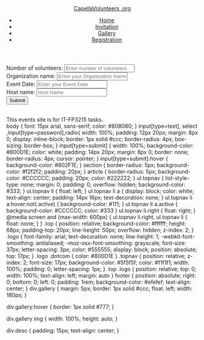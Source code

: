 <!DOCTYPE html>
<html lang="en-US">

<head>
  <title>Invitation Page</title>
  <link rel="stylesheet" type="text/css" href="css/main.css" />
  <script type="text/javascript">

    // Global data
    var invitations = [];
    var numberOfVolunteers = null;
    var organizationName = null;
    var eventDate = null;
    var hostName = null;
    function processForm() {
      // Read number of volunteers, event date, organization name, and host name
      numberOfVolunteers = parseInt(document.getElementsByName("numberOfVolunteers")[0].value);
      organizationName = document.getElementsByName("organizationName")[0].value;
      eventDate = document.getElementsByName("eventDate")[0].value;
      hostName = document.getElementsByName("hostName")[0].value;
      createForm();
      return false;
    }
    // Based upon number of volunteers, loop to ask recipient name
    function createForm() {
      let htmlForm = `<form onsubmit="return readData()">`;
      for (let i = 0; i < numberOfVolunteers; i++) {
        htmlForm += `<label for="recipientName${i}">Recipient ${i + 1} name:</label>
                   <input type="text" name="recipientName${i}" placeholder="Enter your Recipient ${i + 1} Name" /><br/>`;
      }
      htmlForm += `<input type="submit" value="Submit"><br/><br/></form>`;
      document.getElementById("pageForm").innerHTML = htmlForm;
    }
    function readData() {
      // Reset invitation array
      invitations = [];
      // read input data
      for (let i = 0; i < numberOfVolunteers; i++) {
        const recipientName = document.getElementsByName(`recipientName${i}`)[0].value;
        // validating the input data (trim is user truncate the whitespaces)
        if (recipientName.trim() == "") {
          alert(`Please fill the data for recipient ${i + 1}.`);
          return false;
        }
        // Add to invitations array
        invitations.push({ recipientName, eventDate, organizationName, hostName });
      }
      displayInvitations();
      return false; // making browser not to refresh
    }
    // Display all invitations in the invitations array
    function displayInvitations() {
      const article = document.getElementById("placeholderContent");
      if (invitations.length === 0) {  // If invitations array is empty
        article.innerHTML = 'No invitations to display';
        return;
      }
      let html = "";
      for (let i = 0; i < invitations.length; i++) {
        html += `Hello ${invitations[i].recipientName}!
          <br />
          <br /> You have been invited to volunteer for an event held by
          ${invitations[i].organizationName} on
          ${invitations[i].eventDate}.
          <br />
          <br />Thanks!<br />
          <br />
          ${invitations[i].hostName}<br /><br />`;
      }
      article.innerHTML = html;
    }
  </script>
</head>
<body>
  <header>
    <div class="top">
      <a class="logo" href="index.html">CapellaVolunteers
        <span class="dotcom">.org</span>
      </a>
    </div>
    <nav>
      <ul class="topnav">
        <li>
          <a href="index.html">Home</a>
        </li>
        <li>
          <a href="invitation.html" class="active">Invitation</a>
        </li>
        <li>
          <a href="gallery.html">Gallery</a>
        </li>
        <li>
          <a href="registration.html">Registration</a>
        </li>
      </ul>
    </nav>
  </header>
  <section id="pageGlobalForm">
    <form onsubmit="return processForm()">
      <label for="numberOfVolunteers">Number of volunteers:</label>
      <input type="number" min="1" name="numberOfVolunteers" placeholder="Enter number of volunteers" /><br />
      <label for="organizationName">Organization name:</label>
      <input type="text" name="organizationName" placeholder="Enter your Organization Name" /><br />
      <label for="eventDate">Event Date:</label>
      <input type="text" name="eventDate" placeholder="Enter your Event Date" /><br />
      <label for="hostName">Host name:</label>
      <input type="text" name="hostName" placeholder="Host Name" /><br />
      <input type="submit" value="Submit"></form><br />
    </form>
  </section>
  <section id="pageForm"></section>
  <article id="placeholderContent"></article>
  <footer>This events site is for IT-FP3215 tasks.
  </footer>
</body>
</html>
body {
    font: 15px arial, sans-serif;
    color: #808080;
}
input[type=text],
select ,input[type=password],radio{
    width: 100%;
    padding: 12px 20px;
    margin: 8px 0;
    display: inline-block;
    border: 1px solid #ccc;
    border-radius: 4px;
    box-sizing: border-box;
}
input[type=submit] {
    width: 100%;
    background-color: #800D1E;
    color: white;
    padding: 14px 20px;
    margin: 8px 0;
    border: none;
    border-radius: 4px;
    cursor: pointer;
}
input[type=submit]:hover {
    background-color: #802F1E;
}
section {
    border-radius: 5px;
    background-color: #f2f2f2;
    padding: 20px;
}
article {
    border-radius: 5px;
    background-color: #CCCCCC;
    padding: 20px;
    color: #222222;
}
ul.topnav {
    list-style-type: none;
    margin: 0;
    padding: 0;
    overflow: hidden;
    background-color: #333;
}
ul.topnav li {
    float: left;
}
ul.topnav li a {
    display: block;
    color: white;
    text-align: center;
    padding: 14px 16px;
    text-decoration: none;
}
ul.topnav li a:hover:not(.active) {
    background-color: #111;
}
ul.topnav li a.active {
    background-color: #CCCCCC;
    color: #333
}
ul.topnav li.right {
    float: right;
}
@media screen and (max-width: 600px) {
    ul.topnav li.right,
    ul.topnav li {
        float: none;
    }
}
.top {
    position: relative;
    background-color: #ffffff;
    height: 68px;
    padding-top: 20px;
    line-height: 50px;
    overflow: hidden;
    z-index: 2;
}
.logo {
    font-family: arial;
    text-decoration: none;
    line-height: 1;
    -webkit-font-smoothing: antialiased;
    -moz-osx-font-smoothing: grayscale;
    font-size: 37px;
    letter-spacing: 3px;
    color: #555555;
    display: block;
    position: absolute;
    top: 17px;
}
.logo .dotcom {
    color: #800D1E
}
.topnav {
    position: relative;
    z-index: 2;
    font-size: 17px;
    background-color: #5f5f5f;
    color: #f1f1f1;
    width: 100%;
    padding: 0;
    letter-spacing: 1px;
}
.top .logo {
    position: relative;
    top: 0;
    width: 100%;
    text-align: left;
    margin: auto
}
footer {
    position: absolute;
    right: 0;
    bottom: 0;
    left: 0;
    padding: 1rem;
    background-color: #efefef;
    text-align: center;
}
div.gallery {
    margin: 5px;
    border: 1px solid #ccc;
    float: left;
    width: 180px;
}

div.gallery:hover {
    border: 1px solid #777;
}

div.gallery img {
    width: 100%;
    height: auto;
}

div.desc {
    padding: 15px;
    text-align: center;
}